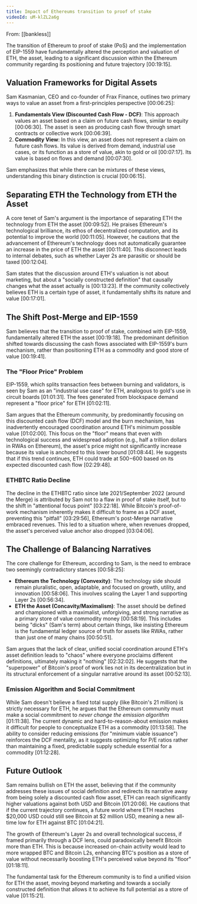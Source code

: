 ```yaml
---
title: Impact of Ethereums transition to proof of stake
videoId: uM-klZL2a6g
---
```


From: [[bankless]] <br/> 

The transition of Ethereum to proof of stake (PoS) and the implementation of EIP-1559 have fundamentally altered the perception and valuation of ETH, the asset, leading to a significant discussion within the Ethereum community regarding its positioning and future trajectory <a class="yt-timestamp" data-t="00:19:15">[00:19:15]</a>.

## Valuation Frameworks for Digital Assets

Sam Kasmanian, CEO and co-founder of Frax Finance, outlines two primary ways to value an asset from a first-principles perspective <a class="yt-timestamp" data-t="00:06:25">[00:06:25]</a>:

1.  **Fundamentals View (Discounted Cash Flow - DCF)**: This approach values an asset based on a claim on future cash flows, similar to equity <a class="yt-timestamp" data-t="00:06:30">[00:06:30]</a>. The asset is seen as producing cash flow through smart contracts or collective work <a class="yt-timestamp" data-t="00:06:39">[00:06:39]</a>.
2.  **Commodity View**: In this view, an asset does not represent a claim on future cash flows. Its value is derived from demand, industrial use cases, or its function as a store of value, akin to gold or oil <a class="yt-timestamp" data-t="00:07:17">[00:07:17]</a>. Its value is based on flows and demand <a class="yt-timestamp" data-t="00:07:30">[00:07:30]</a>.

Sam emphasizes that while there can be mixtures of these views, understanding this binary distinction is crucial <a class="yt-timestamp" data-t="00:06:15">[00:06:15]</a>.

## Separating ETH the Technology from ETH the Asset

A core tenet of Sam's argument is the importance of separating ETH the technology from ETH the asset <a class="yt-timestamp" data-t="00:09:52">[00:09:52]</a>. He praises Ethereum's technological brilliance, its ethos of decentralized computation, and its potential to improve the world <a class="yt-timestamp" data-t="00:11:05">[00:11:05]</a>. However, he cautions that the advancement of Ethereum's technology does not automatically guarantee an increase in the price of ETH the asset <a class="yt-timestamp" data-t="00:11:40">[00:11:40]</a>. This disconnect leads to internal debates, such as whether Layer 2s are parasitic or should be taxed <a class="yt-timestamp" data-t="00:12:04">[00:12:04]</a>.

Sam states that the discussion around ETH's valuation is not about marketing, but about a "socially constructed definition" that causally changes what the asset actually is <a class="yt-timestamp" data-t="00:13:23">[00:13:23]</a>. If the community collectively believes ETH is a certain type of asset, it fundamentally shifts its nature and value <a class="yt-timestamp" data-t="00:17:01">[00:17:01]</a>.

## The Shift Post-Merge and EIP-1559

Sam believes that the transition to proof of stake, combined with EIP-1559, fundamentally altered ETH the asset <a class="yt-timestamp" data-t="00:19:18">[00:19:18]</a>. The predominant definition shifted towards discussing the cash flows associated with EIP-1559's burn mechanism, rather than positioning ETH as a commodity and good store of value <a class="yt-timestamp" data-t="00:19:41">[00:19:41]</a>.

### The "Floor Price" Problem

EIP-1559, which splits transaction fees between burning and validators, is seen by Sam as an "industrial use case" for ETH, analogous to gold's use in circuit boards <a class="yt-timestamp" data-t="01:01:31">[01:01:31]</a>. The fees generated from blockspace demand represent a "floor price" for ETH <a class="yt-timestamp" data-t="01:02:11">[01:02:11]</a>.

Sam argues that the Ethereum community, by predominantly focusing on this discounted cash flow (DCF) model and the burn mechanism, has inadvertently encouraged coordination around ETH's minimum possible value <a class="yt-timestamp" data-t="01:02:00">[01:02:00]</a>. This focus on the "floor" means that even with technological success and widespread adoption (e.g., half a trillion dollars in RWAs on Ethereum), the asset's price might not significantly increase because its value is anchored to this lower bound <a class="yt-timestamp" data-t="01:08:44">[01:08:44]</a>. He suggests that if this trend continues, ETH could trade at $500-$600 based on its expected discounted cash flow <a class="yt-timestamp" data-t="02:29:48">[02:29:48]</a>.

### ETHBTC Ratio Decline

The decline in the ETHBTC ratio since late 2021/September 2022 (around the Merge) is attributed by Sam not to a flaw in proof of stake itself, but to the shift in "attentional focus point" <a class="yt-timestamp" data-t="03:22:18">[03:22:18]</a>. While Bitcoin's proof-of-work mechanism inherently makes it difficult to frame as a DCF asset, preventing this "pitfall" <a class="yt-timestamp" data-t="03:29:56">[03:29:56]</a>, Ethereum's post-Merge narrative embraced revenues. This led to a situation where, when revenues dropped, the asset's perceived value anchor also dropped <a class="yt-timestamp" data-t="03:04:06">[03:04:06]</a>.

## The Challenge of Balancing Narratives

The core challenge for Ethereum, according to Sam, is the need to embrace two seemingly contradictory stances <a class="yt-timestamp" data-t="00:58:25">[00:58:25]</a>:

*   **Ethereum the Technology (Convexity)**: The technology side should remain pluralistic, open, adaptable, and focused on growth, utility, and innovation <a class="yt-timestamp" data-t="00:58:06">[00:58:06]</a>. This involves scaling the Layer 1 and supporting Layer 2s <a class="yt-timestamp" data-t="00:56:34">[00:56:34]</a>.
*   **ETH the Asset (Concavity/Maximalism)**: The asset should be defined and championed with a maximalist, unforgiving, and strong narrative as a primary store of value commodity money <a class="yt-timestamp" data-t="00:58:19">[00:58:19]</a>. This includes being "dicks" (Sam's term) about certain things, like insisting Ethereum is the fundamental ledger source of truth for assets like RWAs, rather than just one of many chains <a class="yt-timestamp" data-t="00:50:51">[00:50:51]</a>.

Sam argues that the lack of clear, unified social coordination around ETH's asset definition leads to "chaos" where everyone proclaims different definitions, ultimately making it "nothing" <a class="yt-timestamp" data-t="02:32:02">[02:32:02]</a>. He suggests that the "superpower" of Bitcoin's proof of work lies not in its decentralization but in its structural enforcement of a singular narrative around its asset <a class="yt-timestamp" data-t="00:52:13">[00:52:13]</a>.

### Emission Algorithm and Social Commitment

While Sam doesn't believe a fixed total supply (like Bitcoin's 21 million) is strictly necessary for ETH, he argues that the Ethereum community must make a social commitment to *never change the emission algorithm* <a class="yt-timestamp" data-t="01:11:38">[01:11:38]</a>. The current dynamic and hard-to-reason-about emission makes it difficult for people to conceptualize ETH as a commodity <a class="yt-timestamp" data-t="01:13:58">[01:13:58]</a>. The ability to consider reducing emissions (for "minimum viable issuance") reinforces the DCF mentality, as it suggests optimizing for P/E ratios rather than maintaining a fixed, predictable supply schedule essential for a commodity <a class="yt-timestamp" data-t="01:12:28">[01:12:28]</a>.

## Future Outlook

Sam remains bullish on ETH the asset, believing that if the community addresses these issues of social definition and redirects its narrative away from being solely a discounted cash flow asset, ETH can reach significantly higher valuations against both USD and Bitcoin <a class="yt-timestamp" data-t="01:20:08">[01:20:08]</a>. He cautions that if the current trajectory continues, a future world where ETH reaches $20,000 USD could still see Bitcoin at $2 million USD, meaning a new all-time low for ETH against BTC <a class="yt-timestamp" data-t="01:04:21">[01:04:21]</a>.

The growth of Ethereum's Layer 2s and overall technological success, if framed primarily through a DCF lens, could paradoxically benefit Bitcoin more than ETH. This is because increased on-chain activity would lead to more wrapped BTC and Bitcoin L2s, enhancing BTC's position as a store of value without necessarily boosting ETH's perceived value beyond its "floor" <a class="yt-timestamp" data-t="01:18:11">[01:18:11]</a>.

The fundamental task for the Ethereum community is to find a unified vision for ETH the asset, moving beyond marketing and towards a socially constructed definition that allows it to achieve its full potential as a store of value <a class="yt-timestamp" data-t="01:15:21">[01:15:21]</a>.